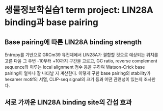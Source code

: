 # 생물정보학실습1 term project: LIN28A binding과 base pairing
## Base pairing에 따른 LIN28A binding strength
Entropy를 기반으로 GRCm39 유전체에서 LIN28A가 결합할 것으로 예상되는 위치를 고른 다음 그 주변 -10부터 +10까지 구간을 고르고, GC ratio, reverse complement sequence와 이루는 local alignment 점수 등을 구하여 Watson-Crick base pairing이 얼마나 잘 나타날 지 계산한다. 이렇게 구한 base pairing의 stability가 hexamer motif의 서열, CLIP-seq signal의 크기 등과 어떤 관련성이 있는지 조사한다.

## 서로 가까운 LIN28A binding site의 간섭 효과
